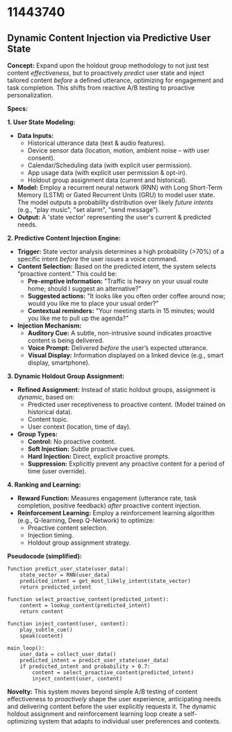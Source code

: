 # 11443740

## Dynamic Content Injection via Predictive User State

**Concept:** Expand upon the holdout group methodology to not just test content *effectiveness*, but to proactively *predict* user state and inject tailored content *before* a defined utterance, optimizing for engagement and task completion. This shifts from reactive A/B testing to proactive personalization.

**Specs:**

**1. User State Modeling:**

*   **Data Inputs:**
    *   Historical utterance data (text & audio features).
    *   Device sensor data (location, motion, ambient noise – with user consent).
    *   Calendar/Scheduling data (with explicit user permission).
    *   App usage data (with explicit user permission & opt-in).
    *   Holdout group assignment data (current and historical).
*   **Model:** Employ a recurrent neural network (RNN) with Long Short-Term Memory (LSTM) or Gated Recurrent Units (GRU) to model user state. The model outputs a probability distribution over likely *future intents* (e.g., "play music", "set alarm", "send message").
*   **Output:** A 'state vector' representing the user's current & predicted needs.

**2. Predictive Content Injection Engine:**

*   **Trigger:** State vector analysis determines a high probability (>70%) of a specific intent *before* the user issues a voice command.
*   **Content Selection:** Based on the predicted intent, the system selects “proactive content.” This could be:
    *   **Pre-emptive information:** "Traffic is heavy on your usual route home; should I suggest an alternative?"
    *   **Suggested actions:** "It looks like you often order coffee around now; would you like me to place your usual order?"
    *   **Contextual reminders:**  "Your meeting starts in 15 minutes; would you like me to pull up the agenda?"
*   **Injection Mechanism:**
    *   **Auditory Cue:** A subtle, non-intrusive sound indicates proactive content is being delivered.
    *   **Voice Prompt:**  Delivered *before* the user’s expected utterance.
    *   **Visual Display:**  Information displayed on a linked device (e.g., smart display, smartphone).

**3. Dynamic Holdout Group Assignment:**

*   **Refined Assignment:**  Instead of static holdout groups, assignment is *dynamic*, based on:
    *   Predicted user receptiveness to proactive content. (Model trained on historical data).
    *   Content topic.
    *   User context (location, time of day).
*   **Group Types:**
    *   **Control:** No proactive content.
    *   **Soft Injection:**  Subtle proactive cues.
    *   **Hard Injection:**  Direct, explicit proactive prompts.
    *   **Suppression:**  Explicitly prevent any proactive content for a period of time (user override).

**4. Ranking and Learning:**

*   **Reward Function:** Measures engagement (utterance rate, task completion, positive feedback) *after* proactive content injection.
*   **Reinforcement Learning:** Employ a reinforcement learning algorithm (e.g., Q-learning, Deep Q-Network) to optimize:
    *   Proactive content selection.
    *   Injection timing.
    *   Holdout group assignment strategy.

**Pseudocode (simplified):**

```
function predict_user_state(user_data):
    state_vector = RNN(user_data)
    predicted_intent = get_most_likely_intent(state_vector)
    return predicted_intent

function select_proactive_content(predicted_intent):
    content = lookup_content(predicted_intent)
    return content

function inject_content(user, content):
    play_subtle_cue()
    speak(content)

main_loop():
    user_data = collect_user_data()
    predicted_intent = predict_user_state(user_data)
    if predicted_intent and probability > 0.7:
        content = select_proactive_content(predicted_intent)
        inject_content(user, content)
```

**Novelty:**  This system moves beyond simple A/B testing of content effectiveness to *proactively* shape the user experience, anticipating needs and delivering content before the user explicitly requests it. The dynamic holdout assignment and reinforcement learning loop create a self-optimizing system that adapts to individual user preferences and contexts.